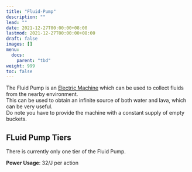 ```yaml
---
title: "Fluid-Pump"
description: ""
lead: ""
date: 2021-12-27T00:00:00+08:00
lastmod: 2021-12-27T00:00:00+08:00
draft: false
images: []
menu: 
  docs:
    parent: "tbd"
weight: 999
toc: false
---
```


The Fluid Pump is an [Electric Machine](/docs/slimefun/electric-machines) which can be used to collect fluids from the nearby environment.  
This can be used to obtain an infinite source of both water and lava, which can be very useful.  
Do note you have to provide the machine with a constant supply of empty buckets.  

## FLuid Pump Tiers

There is currently only one tier of the Fluid Pump.

**Power Usage**: 32/J per action
